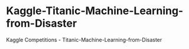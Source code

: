 # Kaggle-Titanic-Machine-Learning-from-Disaster

Kaggle Competitions - Titanic-Machine-Learning-from-Disaster
